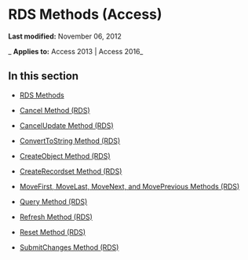 
# RDS Methods (Access)

 **Last modified:** November 06, 2012

 _ **Applies to:** Access 2013 | Access 2016_

## In this section


- [RDS Methods](7f4e2a28-cf6b-4621-5352-ed983a3c7450.md)
    
- [Cancel Method (RDS)](08f667c2-7a3f-c2e7-7bdf-3eb533defa33.md)
    
- [CancelUpdate Method (RDS)](373a3feb-125d-915a-fd56-d4b04b20db54.md)
    
- [ConvertToString Method (RDS)](dc6381e4-98c8-badc-ad8c-87c70574a8a4.md)
    
- [CreateObject Method (RDS)](130debe5-31cf-4ab0-5f78-9adaec7d7126.md)
    
- [CreateRecordset Method (RDS)](19524509-31da-9af1-4062-cd3c59b51278.md)
    
- [MoveFirst, MoveLast, MoveNext, and MovePrevious Methods (RDS)](32ef8fa9-c096-b4e7-3396-b88a6a9bd1a2.md)
    
- [Query Method (RDS)](c88d82bd-2139-7f1e-4e5e-9030f3795816.md)
    
- [Refresh Method (RDS)](968baa7c-9128-7155-a1eb-d77aedda6601.md)
    
- [Reset Method (RDS)](169ebd1e-6071-613e-c065-3af060167456.md)
    
- [SubmitChanges Method (RDS)](ecaea12d-7e1a-095d-17e7-d631ef230b90.md)
    
